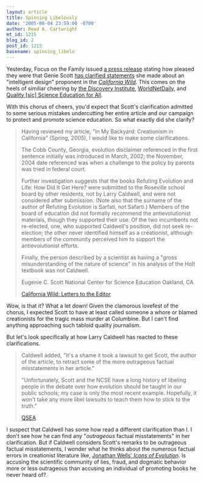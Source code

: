 ```yaml
---
layout: article
title: Spinning Libelously
date: '2005-08-04 23:59:00 -0700'
author: Reed A. Cartwright
mt_id: 1215
blog_id: 2
post_id: 1215
basename: spinning_libelo
---
```

Yesterday, Focus on the Family issued [a press release](http://releases.usnewswire.com/GetRelease.asp?id=51283) stating how pleased they were that Genie Scott [has clarified statements](http://www.calacademy.org/calwild/2005summer/stories/letters.html) she made about an "intelligent design" proponent in the [_California Wild_](http://www.calacademy.org/calwild/).  This comes on the heels of similiar cheering by [the Discovery Institute](http://www.evolutionnews.org/index.php?p=553&amp;more=1&amp;c=1&amp;tb=1&amp;pb=1), [WorldNetDaily](http://worldnetdaily.com/news/article.asp?ARTICLE_ID=45442), and [Quality \[sic\] Science Education for All](http://qsea.org/_wsn/page4.html).

With this chorus of cheers, you'd expect that Scott's clarification admitted to some serious mistakes undercutting her entire article and our campaign to protect and promote science education.  So what exactly did she clarify?

> Having reviewed my article, "In My Backyard: Creationism in California" (Spring, 2005), I would like to make some clarifications.
> 
> The Cobb County, Georgia, evolution disclaimer referenced in the first sentence initially was introduced in March, 2002; the November, 2004 date referenced was when a challenge to the policy by parents was tried in federal court.
> 
> Further investigation suggests that the books Refuting Evolution and Life: How Did It Get Here? were submitted to the Roseville school board by other residents, not by Larry Caldwell, and were not considered after submission. (Note also that the surname of the author of Refuting Evolution is Sarfati, not Safarti.) Members of the board of education did not formally recommend the antievolutionist materials, though they supported their use. Of the two incumbents not re-elected, one, who supported Caldwell's position, did not seek re-election; the other never identified himself as a creationist, although members of the community perceived him to support the antievolutionist efforts.
> 
> Finally, the person described by a scientist as having a "gross misunderstanding of the nature of science" in his analysis of the Holt textbook was not Caldwell.
> 
> Eugenie C. Scott
> National Center for Science Education
> Oakland, CA
> 
> [California Wild: Letters to the Editor](http://www.calacademy.org/calwild/2005summer/stories/letters.html)

Wow, is that it?  What a let down!  Given the clamorous lovefest of the chorus, I expected Scott to have at least called someone a whore or blamed creationists for the tragic mass murder at Columbine.  But I can't find anything approaching such tabloid quality journalism.

But let's look specifically at how Larry Caldwell has reacted to these clarifications.

> Caldwell added, "It's a shame it took a lawsuit to get Scott, the author of the article, to retract some of the more outrageous factual misstatements in her article."
> 
> "Unfortunately, Scott and the NCSE have a long history of libeling people in the debate over how evolution should be taught in our public schools; my case is only the most recent example. Hopefully, it won't take any more libel lawsuits to teach them how to stick to the truth."
> 
> [QSEA](http://qsea.org/_wsn/page4.html)

I suspect that Caldwell has some how read a different clarification than I.  I don't see how he can find any "_outrageous_ factual misstatements" in her clarification.  But if Caldwell considers Scott's remarks to be outrageous factual misstatements, I wonder what he thinks about the numerous factual errors in creationist literature like, [Jonathan Wells' _Icons of Evolution_](http://www.talkorigins.org/faqs/wells/).  Is accusing the scientific community of lies, fraud, and dogmatic behavior more or less outrageous than accusing an individual of promoting books he never heard of?
